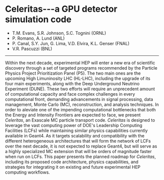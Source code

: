 # Celeritas---a GPU detector simulation code

- T.M. Evans, S.R. Johnson, S.C. Tognini (ORNL)
- P. Romano, A. Lund (ANL)
- P. Canal, S.Y. Jun, G. Lima, V.D. Elvira, K.L. Genser (FNAL)
- V.R. Pascuzzi (BNL)

- - -

Within the next decade, experimental HEP will enter a new era of scientific
discovery through a set of targeted programs recommended by the Particle
Physics Project Prioritization Panel (P5). The two main ones are the upcoming
High Limuninosity LHC (HL-LHC), including the upgrade of its four main
experiments, along with the Deep Underground Neutrino Experiment (DUNE). These
two efforts will require an unprecedent amount of computational capacity and
face complex challenges in every computational front, demanding advancements in
signal processing, data management, Monte Carlo (MC), reconstruction, and
analysis techniques. In order to aleviate one of the impending computational
bottlenecks that both the Energy and Intensity Frontiers are expected to face,
we present _Celeritas_, an Exascale MC particle transport code.
_Celeritas_ is designed to leverage the vast computing power of DOE's
Leadership Computing Facilities (LCFs) while maintaining similar physics
capabilities currently available in Geant4.
As it targets scalability and compatibility with the
different heterogeneous architectures that will form the network of LCFs over
the next decade, it is not expected to replace Geant4, but will serve as a
highly specialized MC extension that will be orders of magnitude faster when
run on LCFs. This paper presents the planned roadmap for _Celeritas_,
including its proposed code architecture, physics capabilities, and strategies
for integrating it on existing and future experimental HEP computing workflows.
